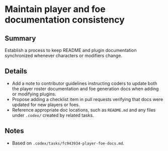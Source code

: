 # Maintain player and foe documentation consistency

## Summary
Establish a process to keep README and plugin documentation synchronized whenever characters or modifiers change.

## Details
- Add a note to contributor guidelines instructing coders to update both the player roster documentation and foe generation docs when adding or modifying plugins.
- Propose adding a checklist item in pull requests verifying that docs were updated for new players or foes.
- Reference appropriate doc locations, such as `README.md` and any files under `.codex/` created by related tasks.

## Notes
- Based on `.codex/tasks/fc943934-player-foe-docs.md`.
